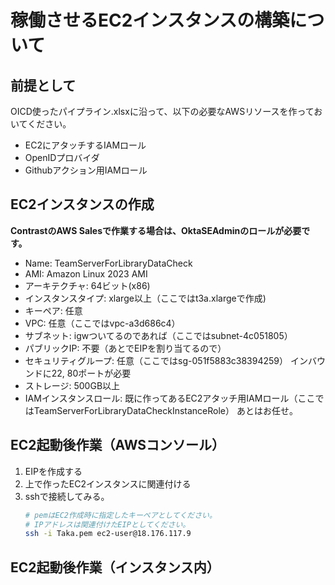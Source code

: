 # 稼働させるEC2インスタンスの構築について

## 前提として
OICD使ったパイプライン.xlsxに沿って、以下の必要なAWSリソースを作っておいてください。
- EC2にアタッチするIAMロール
- OpenIDプロバイダ
- Githubアクション用IAMロール

## EC2インスタンスの作成
**ContrastのAWS Salesで作業する場合は、OktaSEAdminのロールが必要です。**  
- Name: TeamServerForLibraryDataCheck
- AMI: Amazon Linux 2023 AMI
- アーキテクチャ: 64ビット(x86)
- インスタンスタイプ: xlarge以上（ここではt3a.xlargeで作成)
- キーペア: 任意
- VPC: 任意（ここではvpc-a3d686c4）
- サブネット: igwついてるのであれば（ここではsubnet-4c051805）
- パブリックIP: 不要（あとでEIPを割り当てるので）
- セキュリティグループ: 任意（ここではsg-051f5883c38394259）
  インバウンドに22, 80ポートが必要
- ストレージ: 500GB以上
- IAMインスタンスロール: 既に作ってあるEC2アタッチ用IAMロール（ここではTeamServerForLibraryDataCheckInstanceRole）
あとはお任せ。

## EC2起動後作業（AWSコンソール）
1. EIPを作成する
2. 上で作ったEC2インスタンスに関連付ける
3. sshで接続してみる。
   ```bash
   # pemはEC2作成時に指定したキーペアとしてください。
   # IPアドレスは関連付けたEIPとしてください。
   ssh -i Taka.pem ec2-user@18.176.117.9
   ```
## EC2起動後作業（インスタンス内）
